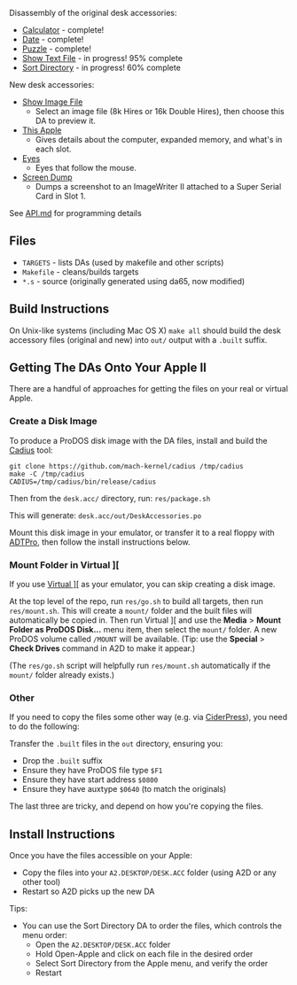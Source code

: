 Disassembly of the original desk accessories:

* [Calculator](calculator.s) - complete!
* [Date](date.s) - complete!
* [Puzzle](puzzle.s) - complete!
* [Show Text File](show.text.file.s) - in progress! 95% complete
* [Sort Directory](sort.directory.s) - in progress! 60% complete

New desk accessories:

* [Show Image File](show.image.file.s)
  * Select an image file (8k Hires or 16k Double Hires), then choose this DA to preview it.
* [This Apple](this.apple.s)
  * Gives details about the computer, expanded memory, and what's in each slot.
* [Eyes](eyes.s)
  * Eyes that follow the mouse.
* [Screen Dump](screen.dump.s)
  * Dumps a screenshot to an ImageWriter II attached to a Super Serial Card in Slot 1.

See [API.md](API.md) for programming details

## Files

* `TARGETS` - lists DAs (used by makefile and other scripts)
* `Makefile` - cleans/builds targets
* `*.s` - source (originally generated using da65, now modified)

## Build Instructions

On Unix-like systems (including Mac OS X) `make all` should build
the desk accessory files (original and new) into `out/`
output with a `.built` suffix.

## Getting The DAs Onto Your Apple II

There are a handful of approaches for getting the files on your real
or virtual Apple.

### Create a Disk Image

To produce a ProDOS disk image with the DA files, install and build the
[Cadius](https://github.com/mach-kernel/cadius) tool:

```
git clone https://github.com/mach-kernel/cadius /tmp/cadius
make -C /tmp/cadius
CADIUS=/tmp/cadius/bin/release/cadius
```

Then from the `desk.acc/` directory, run: `res/package.sh`

This will generate: `desk.acc/out/DeskAccessories.po`

Mount this disk image in your emulator, or transfer it to a real floppy
with [ADTPro](http://adtpro.com/), then follow the install instructions
below.

### Mount Folder in Virtual ]\[

If you use [Virtual \]\[](http://www.virtualii.com/) as your emulator,
you can skip creating a disk image.

At the top level of the repo, run `res/go.sh` to build all targets,
then run `res/mount.sh`. This will create a `mount/` folder and the
built files will automatically be copied in. Then run Virtual ]\[ and
use the **Media** > **Mount Folder as ProDOS Disk...** menu item, then
select the `mount/` folder. A new ProDOS volume called
`/MOUNT` will be available. (Tip: use the **Special** > **Check
Drives** command in A2D to make it appear.)

(The `res/go.sh` script will helpfully run `res/mount.sh`
automatically if the `mount/` folder already exists.)

### Other

If you need to copy the files some other way (e.g. via
[CiderPress](http://a2ciderpress.com/)), you need to do the following:

Transfer the `.built` files in the `out` directory, ensuring you:

* Drop the `.built` suffix
* Ensure they have ProDOS file type `$F1`
* Ensure they have start address `$0800`
* Ensure they have auxtype `$0640` (to match the originals)

The last three are tricky, and depend on how you're copying the files.

## Install Instructions

Once you have the files accessible on your Apple:

* Copy the files into your `A2.DESKTOP/DESK.ACC` folder (using A2D or any other tool)
* Restart so A2D picks up the new DA

Tips:

* You can use the Sort Directory DA to order the files, which controls
    the menu order:
  * Open the `A2.DESKTOP/DESK.ACC` folder
  * Hold Open-Apple and click on each file in the desired order
  * Select Sort Directory from the Apple menu, and verify the order
  * Restart

